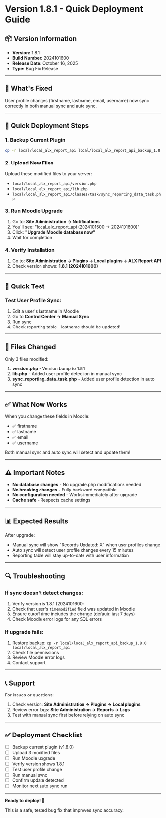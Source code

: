 # Version 1.8.1 - Quick Deployment Guide

## 📦 Version Information

- **Version:** 1.8.1
- **Build Number:** 2024101600
- **Release Date:** October 16, 2025
- **Type:** Bug Fix Release

---

## 🎯 What's Fixed

User profile changes (firstname, lastname, email, username) now sync correctly in both manual sync and auto sync.

---

## 🚀 Quick Deployment Steps

### 1. Backup Current Plugin
```bash
cp -r local/local_alx_report_api local/local_alx_report_api_backup_1.8.0
```

### 2. Upload New Files
Upload these modified files to your server:
- `local/local_alx_report_api/version.php`
- `local/local_alx_report_api/lib.php`
- `local/local_alx_report_api/classes/task/sync_reporting_data_task.php`

### 3. Run Moodle Upgrade
1. Go to: **Site Administration → Notifications**
2. You'll see: "local_alx_report_api (2024101500 → 2024101600)"
3. Click: **"Upgrade Moodle database now"**
4. Wait for completion

### 4. Verify Installation
1. Go to: **Site Administration → Plugins → Local plugins → ALX Report API**
2. Check version shows: **1.8.1 (2024101600)**

---

## 🧪 Quick Test

### Test User Profile Sync:
1. Edit a user's lastname in Moodle
2. Go to **Control Center → Manual Sync**
3. Run sync
4. Check reporting table - lastname should be updated!

---

## 📝 Files Changed

Only 3 files modified:

1. **version.php** - Version bump to 1.8.1
2. **lib.php** - Added user profile detection in manual sync
3. **sync_reporting_data_task.php** - Added user profile detection in auto sync

---

## ✅ What Now Works

When you change these fields in Moodle:
- ✅ firstname
- ✅ lastname
- ✅ email
- ✅ username

Both manual sync and auto sync will detect and update them!

---

## ⚠️ Important Notes

- **No database changes** - No upgrade.php modifications needed
- **No breaking changes** - Fully backward compatible
- **No configuration needed** - Works immediately after upgrade
- **Cache safe** - Respects cache settings

---

## 📊 Expected Results

After upgrade:
- Manual sync will show "Records Updated: X" when user profiles change
- Auto sync will detect user profile changes every 15 minutes
- Reporting table will stay up-to-date with user information

---

## 🔍 Troubleshooting

### If sync doesn't detect changes:
1. Verify version is 1.8.1 (2024101600)
2. Check that user's `timemodified` field was updated in Moodle
3. Ensure cutoff time includes the change (default: last 7 days)
4. Check Moodle error logs for any SQL errors

### If upgrade fails:
1. Restore backup: `cp -r local/local_alx_report_api_backup_1.8.0 local/local_alx_report_api`
2. Check file permissions
3. Review Moodle error logs
4. Contact support

---

## 📞 Support

For issues or questions:
1. Check version: **Site Administration → Plugins → Local plugins**
2. Review error logs: **Site Administration → Reports → Logs**
3. Test with manual sync first before relying on auto sync

---

## ✅ Deployment Checklist

- [ ] Backup current plugin (v1.8.0)
- [ ] Upload 3 modified files
- [ ] Run Moodle upgrade
- [ ] Verify version shows 1.8.1
- [ ] Test user profile change
- [ ] Run manual sync
- [ ] Confirm update detected
- [ ] Monitor next auto sync run

---

**Ready to deploy!** 🚀

This is a safe, tested bug fix that improves sync accuracy.

